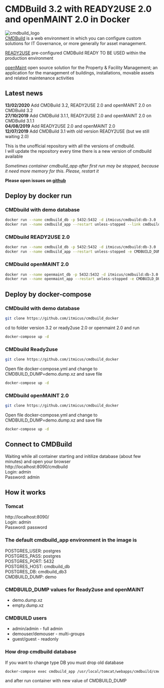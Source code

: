 # CMDBuild 3.2 with READY2USE 2.0 and openMAINT 2.0 in Docker

![cmdbuild_logo](https://www.tecnoteca.com/immagini/logo_cmdbuild.png/@@images/bf2e13f9-7a90-4e41-ba76-cf8fe5a87d50.png)  
[CMDBuild](http://www.cmdbuild.org/en) is a web environment in which you can configure custom solutions for IT Governance, or more generally for asset management.  

[READY2USE](http://www.cmdbuild.org/en/prodotti/ready2use) pre-configured CMDBuild READY TO BE USED within the production environment  

[openMaint](http://www.openmaint.org) open source solution for the Property & Facility Management; an application for the management of buildings, installations, movable assets and related maintenance activities  

## Latest news
**13/02/2020** Add CMDBuild 3.2, READY2USE 2.0 and openMAINT 2.0 on CMDBuild 3.2  
**27/10/2019** Add CMDBuild 3.1.1, READY2USE 2.0 and openMAINT 2.0 on CMDBuild 3.1.1  
**04/08/2019** Add READY2USE 2.0 and openMAINT 2.0  
**12/07/2019** Add CMDBuild 3.1 with old version READY2USE (but we still waiting 2.0)

This is the unofficial repository with all the versions of cmdbuild.  
I will update the repository every time there is a new version of cmdbuild available

*Sometimes container cmdbuild_app after first run may be stopped, because it need more memory for this. Please, restart it*  

**Please open issues on [github](https://github.com/itmicus/cmdbuild_docker/issues)**  

## Deploy by docker run

### CMDbuild with demo database

```bash
docker run --name cmdbuild_db -p 5432:5432 -d itmicus/cmdbuild:db-3.0
docker run --name cmdbuild_app --restart unless-stopped --link cmdbuild_db  -p 8090:8080 -d itmicus/cmdbuild:app-3.2
```

### CMDbuild READY2USE 2.0

```bash
docker run --name cmdbuild_db -p 5432:5432 -d itmicus/cmdbuild:db-3.0
docker run --name cmdbuild_app --restart unless-stopped -e CMDBUILD_DUMP="demo.dump.xz" --link cmdbuild_db  -p 8090:8080 -d itmicus/cmdbuild:r2u-2.0-3.2
```
  
### CMDbuild openMAINT 2.0

```bash
docker run --name openmaint_db -p 5432:5432 -d itmicus/cmdbuild:db-3.0
docker run --name openmaint_app --restart unless-stopped -e CMDBUILD_DUMP="demo.dump.xz" --link openmaint_db  -p 8090:8080 -d itmicus/cmdbuild:om-2.0-3.2
```

## Deploy by docker-compose

### CMDbuild with demo database

```bash
git clone https://github.com/itmicus/cmdbuild_docker
```  
cd to folder version 3.2 or ready2use 2.0 or openmaint 2.0 and run
```bash  
docker-compose up -d
```
  
### CMDbuild Ready2use

```bash  
git clone https://github.com/itmicus/cmdbuild_docker
```  
Open file docker-compose.yml and change to CMDBUILD_DUMP=demo.dump.xz and save file
```bash
docker-compose up -d
```

### CMDbuild openMAINT 2.0

```bash  
git clone https://github.com/itmicus/cmdbuild_docker
```  
Open file docker-compose.yml and change to CMDBUILD_DUMP=demo.dump.xz and save file
```bash
docker-compose up -d
```

## Connect to CMDBuild

Waiting while all container starting and initilize database (about few minutes) and open your browser  
http://localhost:8090/cmdbuild  
Login: admin  
Password: admin  
  
    
## How it works

### Tomcat

http://localhost:8090/  
Login: admin  
Password: password  

### The default cmdbuild_app environment in the image is  

POSTGRES_USER: postgres  
POSTGRES_PASS: postgres  
POSTGRES_PORT: 5432  
POSTGRES_HOST: cmdbuild_db  
POSTGRES_DB: cmdbuild_db3  
CMDBUILD_DUMP: demo  

### CMDBUILD_DUMP values for Ready2use and openMAINT

* demo.dump.xz
* empty.dump.xz

### CMDBUILD users

* admin/admin       - full admin
* demouser/demouser - multi-groups
* guest/guest       - readonly

### How drop cmdbuild database
If you want to change type DB you must drop old database

```bash
docker-compose exec cmdbuild_app /usr/local/tomcat/webapps/cmdbuild/cmdbuild.sh dbconfig drop -configfile /usr/local/tomcat/conf/cmdbuild/database.conf
```

and after run container with new value of CMDBUILD_DUMP
